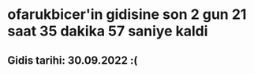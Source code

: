 # ofarukbicer'in gidisine son 2 gun 21 saat 35 dakika 57 saniye kaldi

## Gidis tarihi: 30.09.2022 :(
